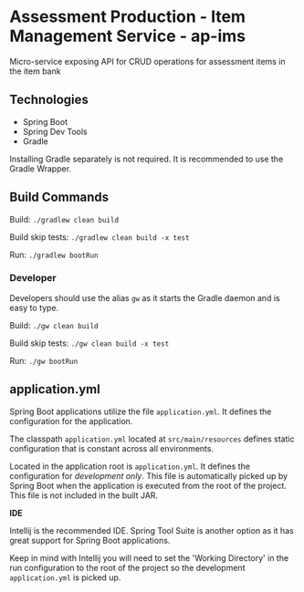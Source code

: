 # Assessment Production - Item Management Service - ap-ims
Micro-service exposing API for CRUD operations for assessment items in the item bank

## Technologies

* Spring Boot
* Spring Dev Tools 
* Gradle

Installing Gradle separately is not required.  It is recommended
to use the Gradle Wrapper.

## Build Commands

Build: ```./gradlew clean build```
  
Build skip tests: ```./gradlew clean build -x test```

Run: ```./gradlew bootRun```
  
### Developer

Developers should use the alias ```gw``` as it starts the Gradle daemon
and is easy to type.

Build: ```./gw clean build```

Build skip tests: ```./gw clean build -x test```

Run: ```./gw bootRun```
  
## application.yml

Spring Boot applications utilize the file ```application.yml```.  It defines
the configuration for the application.

The classpath ```application.yml``` located at ```src/main/resources``` defines
static configuration that is constant across all environments.
 
Located in the application root is ```application.yml```.  It defines the configuration
for *development only*.  This file is automatically picked up by Spring Boot
when the application is executed from the root of the project.  This file is not 
included in the built JAR.

**IDE** 

Intellij is the recommended IDE.  Spring Tool Suite is another option as it
has great support for Spring Boot applications.

Keep in mind with Intellij you will need to set the 'Working Directory' in the run configuration
to the root of the project so the development ```application.yml``` is picked up.


